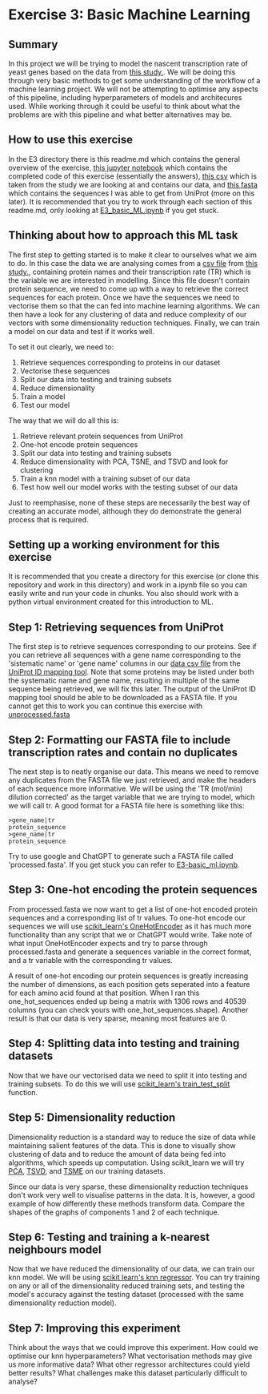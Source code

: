 # Exercise 3: Basic Machine Learning

## Summary
In this project we will be trying to model the nascent transcription rate of yeast genes based on the data from [this study.](https://www.ncbi.nlm.nih.gov/pmc/articles/PMC2982843/). We will be doing this through very basic methods to get some understanding of the workflow of a machine learning project. We will not be attempting to optimise any aspects of this pipeline, including hyperparameters of models and architecures used. While working through it could be useful to think about what the problems are with this pipeline and what better alternatives may be.

## How to use this exercise
In the E3 directory there is this readme.md which contains the general overview of the exercise, [this jupyter notebook](https://github.com/ABarancewicz/Introduction_to_ML/blob/main/E3-basic_ml/E3_basic_ML.ipynb) which contains the completed code of this exercise \(essentially the answers\), [this csv](https://github.com/ABarancewicz/Introduction_to_ML/blob/main/E3-basic_ml/yeast_gene_tr.csv) which is taken from the study we are looking at and contains our data, and [this fasta](https://github.com/ABarancewicz/Introduction_to_ML/blob/main/E3-basic_ml/unprocessed.fasta) which contains the sequences I was able to get from UniProt \(more on this later\). It is recommended that you try to work through each section of this readme.md, only looking at [E3_basic_ML.ipynb](https://github.com/ABarancewicz/Introduction_to_ML/blob/main/E3-basic_ml/E3_basic_ML.ipynb) if you get stuck. 

## Thinking about how to approach this ML task
The first step to getting started is to make it clear to ourselves what we aim to do. In this case the data we are analysing comes from a [csv file](https://github.com/ABarancewicz/Introduction_to_ML/blob/main/E3-basic_ml/yeast_gene_tr.csv) from [this study.](https://www.ncbi.nlm.nih.gov/pmc/articles/PMC2982843/), containing protein names and their transcription rate \(TR\) which is the variable we are interested in modelling. Since this file doesn't contain protein sequence, we need to come up with a way to retrieve the correct sequences for each protein. Once we have the sequences we need to vectorise them so that the can fed into machine learning algorithms. We can then have a look for any clustering of data and reduce complexity of our vectors with some dimensionality reduction techniques. Finally, we can train a model on our data and test if it works well.

To set it out clearly, we need to:
1. Retrieve sequences corresponding to proteins in our dataset
2. Vectorise these sequences
3. Split our data into testing and training subsets
4. Reduce dimensionality
5. Train a model
6. Test our model

The way that we will do all this is:
1. Retrieve relevant protein sequences from UniProt
2. One-hot encode protein sequences
3. Split our data into testing and training subsets
4. Reduce dimensionality with PCA, TSNE, and TSVD and look for clustering
5. Train a knn model with a training subset of our data
6. Test how well our model works with the testing subset of our data

Just to reemphasise, none of these steps are necessarily the best way of creating an accurate model, although they do demonstrate the general process that is required.

## Setting up a working environment for this exercise
It is recommended that you create a directory for this exercise \(or clone this repository and work in this directory\) and work in a.ipynb file so you can easily write and run your code in chunks. You also should work with a python virtual environment created for this introduction to ML.

## Step 1: Retrieving sequences from UniProt
The first step is to retrieve sequences corresponding to our proteins. See if you can retrieve all sequences with a gene name corresponding to the 'sistematic name' or 'gene name' columns in our [data csv file](https://github.com/ABarancewicz/Introduction_to_ML/blob/main/E3-basic_ml/yeast_gene_tr.csv) from the [UniProt ID mapping tool](https://www.uniprot.org/id-mapping). Note that some proteins may be listed under both the systematic name and gene name, resulting in multiple of the same sequence being retrieved, we will fix this later. The output of the UniProt ID mapping tool should be able to be downloaded as a FASTA file. If you cannot get this to work you can continue this exercise with [unprocessed.fasta](https://github.com/ABarancewicz/Introduction_to_ML/blob/main/E3-basic_ml/unprocessed.fasta)

## Step 2: Formatting our FASTA file to include transcription rates and contain no duplicates
The next step is to neatly organise our data. This means we need to remove any duplicates from the FASTA file we just retrieved, and make the headers of each sequence more informative. We will be using the 'TR \(mol/min\) dilution corrected' as the target variable that we are trying to model, which we will call tr. A good format for a FASTA file here is something like this:
```
>gene_name|tr
protein_sequence
>gene_name|tr
protein_sequence
```
Try to use google and ChatGPT to generate such a FASTA file called 'processed.fasta'. If you get stuck you can refer to [E3-basic_ml.ipynb](https://github.com/ABarancewicz/Introduction_to_ML/blob/main/E3-basic_ml/E3_basic_ML.ipynb).

## Step 3: One-hot encoding the protein sequences
From processed.fasta we now want to get a list of one-hot encoded protein sequences and a corresponding list of tr values. To one-hot encode our sequences we will use [scikit_learn's OneHotEncoder](https://scikit-learn.org/stable/modules/generated/sklearn.preprocessing.OneHotEncoder.html) as it has much more functionality than any script that we or ChatGPT would write. Take note of what input OneHotEncoder expects and try to parse through processed.fasta and generate a sequences variable in the correct format, and a tr variable with the corresponding tr values. 

A result of one-hot encoding our protein sequences is greatly increasing the number of dimensions, as each position gets seperated into a feature for each amino acid found at that position. When I ran this one_hot_sequences ended up being a matrix with 1306 rows and 40539 columns \(you can check yours with one_hot_sequences.shape\). Another result is that our data is very sparse, meaning most features are 0.

## Step 4: Splitting data into testing and training datasets
Now that we have our vectorised data we need to split it into testing and training subsets. To do this we will use [scikit_learn's train_test_split](https://scikit-learn.org/stable/modules/generated/sklearn.model_selection.train_test_split.html) function. 

## Step 5: Dimensionality reduction
Dimensionality reduction is a standard way to reduce the size of data while maintaining salient features of the data. This is done to visually show clustering of data and to reduce the amount of data being fed into algorithms, which speeds up computation. Using scikit_learn we will try [PCA](https://scikit-learn.org/stable/modules/generated/sklearn.decomposition.PCA.html), [TSVD](https://scikit-learn.org/stable/modules/generated/sklearn.decomposition.TruncatedSVD.html), and [TSME](https://scikit-learn.org/stable/modules/generated/sklearn.manifold.TSNE.html) on our training datasets.

Since our data is very sparse, these dimensionality reduction techniques don't work very well to visualise patterns in the data. It is, however, a good example of how differently these methods transform data. Compare the shapes of the graphs of components 1 and 2 of each technique. 

## Step 6: Testing and training a k-nearest neighbours model
Now that we have reduced the dimensionality of our data, we can train our knn model. We will be using [scikit learn's knn regressor](https://scikit-learn.org/stable/modules/generated/sklearn.neighbors.KNeighborsRegressor.html). You can try training on any or all of the dimensionality reduced training sets, and testing the model's accuracy against the testing dataset \(processed with the same dimensionality reduction model\). 

## Step 7: Improving this experiment
Think about the ways that we could improve this experiment. How could we optimise our knn hyperparameters? What vectorisation methods may give us more informative data? What other regressor architectures could yield better results? What challenges make this dataset particularly difficult to analyse?
